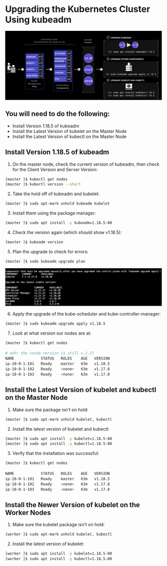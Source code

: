 # Upgrading the Kubernetes Cluster Using kubeadm

![img](./upgrade.png)

## You will need to do the following:
* Install Version 1.18.5 of kubeadm
* Install the Latest Version of kubelet on the Master Node
* Install the Latest Version of kubectl on the Master Node





## Install Version 1.18.5 of kubeadm
1. On the master node, check the current version of kubeadm, then check for the Client Version and Server Version:
```bash
[master ]$ kubectl get nodes
[master ]$ kubectl version --short
```

2. Take the hold off of kubeadm and kubelet:
```bash
[master ]$ sudo apt-mark unhold kubeadm kubelet
```

3. Install them using the package manager:
```bash
[master ]$ sudo apt install -y kubeadm=1.18.5-00
```
4. Check the version again (which should show v1.18.5):
```bash
[master ]$ kubeadm version
```
5. Plan the upgrade to check for errors:
```bash
[master ]$ sudo kubeadm upgrade plan
```
![img](./upgrade_plan.png)

6. Apply the upgrade of the kube-scheduler and kube-controller-manager:
```bash
[master ]$ sudo kubeadm upgrade apply v1.18.5
```

7. Look at what version our nodes are at:
```bash
[master ]$ kubectl get nodes

# ooh! the vnode version is still v.1.17
NAME            STATUS   ROLES    AGE   VERSION
ip-10-0-1-101   Ready    master   63m   v1.18.5
ip-10-0-1-102   Ready    <none>   63m   v1.17.8
ip-10-0-1-103   Ready    <none>   63m   v1.17.8

```

## Install the Latest Version of kubelet and kubectl on the Master Node
1. Make sure the package isn't on hold:
```bash
[master ]$ sudo apt-mark unhold kubelet, kubectl
```

2. Install the latest version of kubelet and kubectl:
```bash
[master ]$ sudo apt install -y kubelet=1.18.5-00
[master ]$ sudo apt install -y kubectl=1.18.5-00
```

3. Verify that the installation was successful:
```bash
[master ]$ kubectl get nodes

NAME            STATUS   ROLES    AGE   VERSION
ip-10-0-1-101   Ready    master   63m   v1.18.5
ip-10-0-1-102   Ready    <none>   63m   v1.17.8
ip-10-0-1-103   Ready    <none>   63m   v1.17.8
```

## Install the Newer Version of kubelet on the Worker Nodes
1. Make sure the kubelet package isn't on hold:
```bash
[worker ]$ sudo apt-mark unhold kubelet, kubectl
```

2. Install the latest version of kubelet:
```bash
[worker ]$ sudo apt install -y kubelet=1.18.5-00
[worker ]$ sudo apt install -y kubectl=1.18.5-00
```
